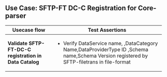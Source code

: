 ## Use Case: SFTP-FT DC-C Registration for Core-parser

|        Usecase flow                    |               Test Assertions                |
|----------------------------------------|----------------------------------------------|
| **Validate SFTP-FT-DC-C registration in Data Catalog** | <ul><li> Verify DataService name, ,DataCategory Name,DataProviderType ID ,Schema name,Schema Version  registered by SFTP-filetrans in file-format </li></ul> |